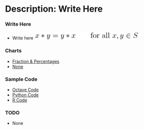 # Description: Write Here

### Write Here
- Write here
![Inline Image](/src/code/latex/images/P006_x_Equation_01_CommutativeAddition.png)

### Charts
* [Fraction & Percentages](#0)
* [None]()

### Sample Code
* [Octave Code]()
* [Python Code]()
* [R Code]()

### TODO
- None
